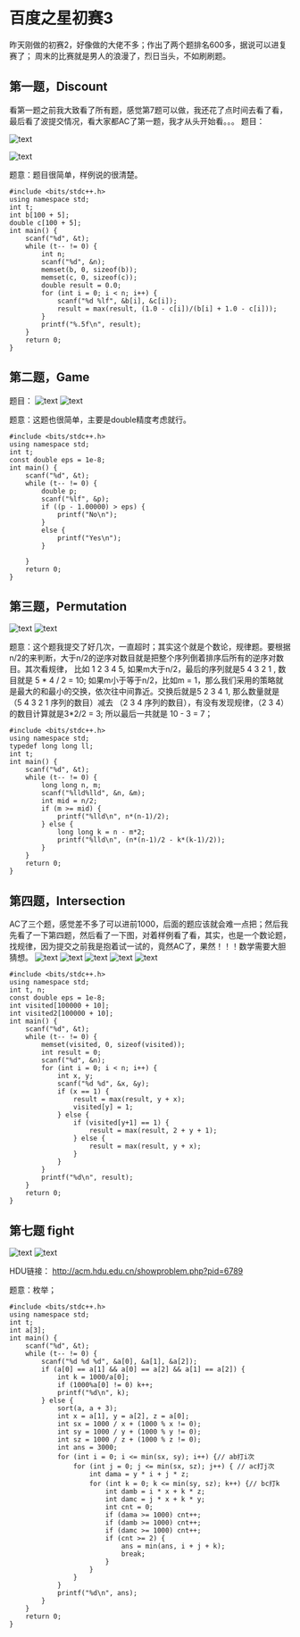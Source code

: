 # 百度之星初赛3
昨天刚做的初赛2，好像做的大佬不多；作出了两个题排名600多，据说可以进复赛了；
周末的比赛就是男人的浪漫了，烈日当头，不如刷刷题。

## 第一题，Discount
看第一题之前我大致看了所有题，感觉第7题可以做，我还花了点时间去看了看，最后看了波提交情况，看大家都AC了第一题，我才从头开始看。。。
题目：

![text](/assets/first_3_1.png)

![text](/assets/first_3_1_2.png)

题意：题目很简单，样例说的很清楚。
```
#include <bits/stdc++.h>
using namespace std;
int t;
int b[100 + 5];
double c[100 + 5];
int main() {
    scanf("%d", &t);
    while (t-- != 0) {
        int n;
        scanf("%d", &n);
        memset(b, 0, sizeof(b));
        memset(c, 0, sizeof(c));
        double result = 0.0;
        for (int i = 0; i < n; i++) {
            scanf("%d %lf", &b[i], &c[i]);
            result = max(result, (1.0 - c[i])/(b[i] + 1.0 - c[i]));
        }
        printf("%.5f\n", result);
    }
    return 0;
}

```

## 第二题，Game
题目：
![text](/assets/初赛3_2.png)
![text](/assets/初赛3_2_2.png)

题意：这题也很简单，主要是double精度考虑就行。
```
#include <bits/stdc++.h>
using namespace std;
int t;
const double eps = 1e-8;
int main() {
    scanf("%d", &t);
    while (t-- != 0) {
        double p;
        scanf("%lf", &p);
        if ((p - 1.00000) > eps) {
            printf("No\n");
        }
        else {
            printf("Yes\n");
        }

    }
    return 0;
}

```

## 第三题，Permutation
![text](/assets/first_3_3.png)
![text](/assets/first_3_3_2.png)

题意：这个题我提交了好几次，一直超时；其实这个就是个数论，规律题。要根据n/2的来判断，大于n/2的逆序对数目就是把整个序列倒着排序后所有的逆序对数目。其次看规律，
比如
1 2 3 4 5,
如果m大于n/2，最后的序列就是5 4 3 2 1 , 数目就是 5 * 4 / 2 = 10;
如果m小于等于n/2，比如m = 1，那么我们采用的策略就是最大的和最小的交换，依次往中间靠近。交换后就是5 2 3 4 1, 那么数量就是（5 4 3 2 1 序列的数目）减去 （2 3 4 序列的数目），有没有发现规律，（2 3 4）的数目计算就是3*2/2 = 3; 所以最后一共就是 10 - 3 = 7；

```
#include <bits/stdc++.h>
using namespace std;
typedef long long ll;
int t;
int main() {
    scanf("%d", &t);
    while (t-- != 0) {
        long long n, m;
        scanf("%lld%lld", &n, &m);
        int mid = n/2;
        if (m >= mid) {
            printf("%lld\n", n*(n-1)/2);
        } else {
            long long k = n - m*2;
            printf("%lld\n", (n*(n-1)/2 - k*(k-1)/2));
        }
    }
    return 0;
}

```

## 第四题，Intersection
AC了三个题，感觉差不多了可以进前1000，后面的题应该就会难一点把；然后我先看了一下第四题，然后看了一下图，对着样例看了看，其实，也是一个数论题，找规律，因为提交之前我是抱着试一试的，竟然AC了，果然！！！数学需要大胆猜想。
![text](/assets/first_3_4.png)
![text](/assets/first_3_4_2.png)
![text](/assets/first_3_4_3.png)
![text](/assets/first_3_4_4.png)
![text](/assets/first_3_4_5.png)



```
#include <bits/stdc++.h>
using namespace std;
int t, n;
const double eps = 1e-8;
int visited[100000 + 10];
int visited2[100000 + 10];
int main() {
    scanf("%d", &t);
    while (t-- != 0) {
        memset(visited, 0, sizeof(visited));
        int result = 0;
        scanf("%d", &n);
        for (int i = 0; i < n; i++) {
            int x, y;
            scanf("%d %d", &x, &y);
            if (x == 1) {
                result = max(result, y + x);
                visited[y] = 1;
            } else {
                if (visited[y+1] == 1) {
                    result = max(result, 2 + y + 1);
                } else {
                    result = max(result, y + x);
                }
            }
        }
        printf("%d\n", result);
    }
    return 0;
}

```


## 第七题 fight 

![text](/assets/first_3_7.png)
![text](/assets/first_3_7_1.png)


HDU链接：
http://acm.hdu.edu.cn/showproblem.php?pid=6789

题意：枚举；

```
#include <bits/stdc++.h>
using namespace std;
int t;
int a[3];
int main() {
    scanf("%d", &t);
    while (t-- != 0) {
        scanf("%d %d %d", &a[0], &a[1], &a[2]);
        if (a[0] == a[1] && a[0] == a[2] && a[1] == a[2]) {
            int k = 1000/a[0];
            if (1000%a[0] != 0) k++;
            printf("%d\n", k);
        } else {
            sort(a, a + 3);
            int x = a[1], y = a[2], z = a[0];
            int sx = 1000 / x + (1000 % x != 0);
            int sy = 1000 / y + (1000 % y != 0);
            int sz = 1000 / z + (1000 % z != 0);
            int ans = 3000;
            for (int i = 0; i <= min(sx, sy); i++) {// ab打i次
                for (int j = 0; j <= min(sx, sz); j++) { // ac打j次
                    int dama = y * i + j * z;
                    for (int k = 0; k <= min(sy, sz); k++) {// bc打k
                        int damb = i * x + k * z;
                        int damc = j * x + k * y;
                        int cnt = 0;
                        if (dama >= 1000) cnt++;
                        if (damb >= 1000) cnt++;
                        if (damc >= 1000) cnt++;
                        if (cnt >= 2) {
                            ans = min(ans, i + j + k);
                            break;
                        }
                    }
                }
            }
            printf("%d\n", ans);
        }
    }
    return 0;
}
```


